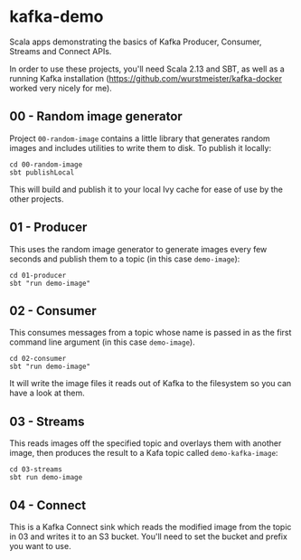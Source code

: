 # kafka-demo
Scala apps demonstrating the basics of Kafka Producer, Consumer, Streams and Connect APIs.

In order to use these projects, you'll need Scala 2.13 and SBT, as well as a running Kafka installation (https://github.com/wurstmeister/kafka-docker worked very nicely for me).

## 00 - Random image generator
Project `00-random-image` contains a little library that generates random images and includes utilities to write them to disk. To publish it locally:
 
    cd 00-random-image
    sbt publishLocal
    
This will build and publish it to your local Ivy cache for ease of use by the other projects.

## 01 - Producer
This uses the random image generator to generate images every few seconds and publish them to a topic (in this case `demo-image`):
 
    cd 01-producer
    sbt "run demo-image"

## 02 - Consumer
This consumes messages from a topic whose name is passed in as the first command line argument (in this case `demo-image`).

    cd 02-consumer
    sbt "run demo-image"
    
It will write the image files it reads out of Kafka to the filesystem so you can have a look at them.

## 03 - Streams
This reads images off the specified topic and overlays them with another image, then produces the result to a Kafa topic called `demo-kafka-image`:

    cd 03-streams
    sbt run demo-image

## 04 - Connect
This is a Kafka Connect sink which reads the modified image from the topic in 03 and writes it to an S3 bucket. 
You'll need to set the bucket and prefix you want to use.
